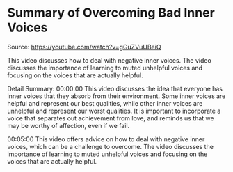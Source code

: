 # Summary of Overcoming Bad Inner Voices

Source: https://youtube.com/watch?v=gGuZVuUBeiQ

This video discusses how to deal with negative inner voices. The video discusses the importance of learning to muted unhelpful voices and focusing on the voices that are actually helpful.

Detail Summary: 
00:00:00
This video discusses the idea that everyone has inner voices that they absorb from their environment. Some inner voices are helpful and represent our best qualities, while other inner voices are unhelpful and represent our worst qualities. It is important to incorporate a voice that separates out achievement from love, and reminds us that we may be worthy of affection, even if we fail.

00:05:00
This video offers advice on how to deal with negative inner voices, which can be a challenge to overcome. The video discusses the importance of learning to muted unhelpful voices and focusing on the voices that are actually helpful.

